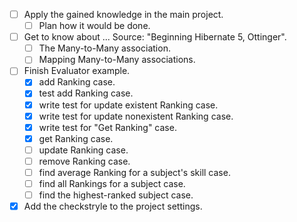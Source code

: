 - [ ] Apply the  gained knowledge in the main project.
   - [ ] Plan how it would be done.
- [ ] Get to know about ...
   Source: "Beginning Hibernate 5, Ottinger".
   - [ ] The Many-to-Many association.
   - [ ] Mapping Many-to-Many associations.
- [ ] Finish Evaluator example.
   - [X] add Ranking case.
   - [X] test add Ranking case.
   - [X] write test for update existent Ranking case.
   - [X] write test for update nonexistent Ranking case.
   - [X] write test for "Get Ranking" case.
   - [X] get Ranking case.
   - [ ] update Ranking case.
   - [ ] remove Ranking case.
   - [ ] find average Ranking for a subject's skill case.
   - [ ] find all Rankings for a subject case.
   - [ ] find the highest-ranked subject case.
- [X] Add the checkstryle to the project settings.
